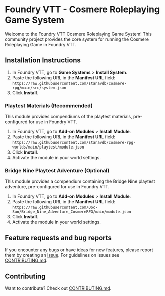 # Foundry VTT - Cosmere Roleplaying Game System

Welcome to the Foundry VTT Cosmere Roleplaying Game System! This community project provides the core system for running the Cosmere Roleplaying Game in Foundry VTT.

## Installation Instructions
1. In Foundry VTT, go to **Game Systems** > **Install System**.
2. Paste the following URL in the **Manifest URL** field:  
   `https://raw.githubusercontent.com/stanavdb/cosmere-rpg/main/src/system.json`
3. Click **Install**.

### Playtest Materials (Recommended)
This module provides compendiums of the playtest materials, pre-configured for use in Foundry VTT.
1. In Foundry VTT, go to **Add-on Modules** > **Install Module**.
2. Paste the following URL in the **Manifest URL** field:  
   `https://raw.githubusercontent.com/stanavdb/cosmere-rpg-worlds/main/playtest/module.json`
3. Click **Install**.
4. Activate the module in your world settings.

### Bridge Nine Playtest Adventure (Optional)
This module provides a compendium containing the Bridge Nine playtest adventure, pre-configured for use in Foundry VTT.
1. In Foundry VTT, go to **Add-on Modules** > **Install Module**.
2. Paste the following URL in the **Manifest URL** field:  
   `https://raw.githubusercontent.com/Doc-Sun/Bridge_Nine_Adventure_CosmereRPG/main/module.json`
3. Click **Install**.
4. Activate the module in your world settings.

## Feature requests and bug reports

If you encounter any bugs or have ideas for new features, please report them by creating an [Issue](https://github.com/stanavdb/cosmere-rpg/issues). For guidelines on Issues see [CONTRIBUTING.md](./CONTRIBUTING.md).

## Contributing

Want to contribute? Check out [CONTRIBUTING.md](./CONTRIBUTING.md).
